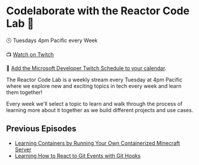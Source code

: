 # Codelaborate with the Reactor Code Lab 🧪

🕓 Tuesdays 4pm Pacific every Week

📺 [Watch on Twitch](https://www.twitch.tv/microsoftdeveloper)

📅 [Add the Microsoft Developer Twitch Schedule to your calendar](https://aka.ms/AA878cs).

The Reactor Code Lab is a weekly stream every Tuesday at 4pm Pacific where we explore new and exciting topics in tech every week and learn them together!

Every week we'll select a topic to learn and walk through the process of learning more about it together as we build different projects and use cases.

## Previous Episodes

* [Learning Containers by Running Your Own Containerized Minecraft Server](https://www.youtube.com/watch?v=FnlX414XEA4)
* [Learning How to React to Git Events with Git Hooks](https://www.youtube.com/watch?v=9agBsG1tX5o)